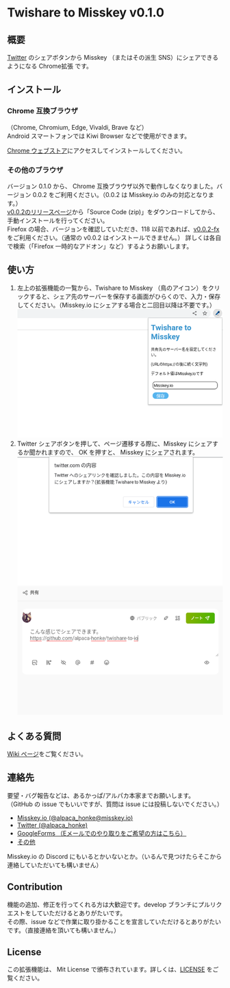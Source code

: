 # Twishare to Misskey v0.1.0  

## 概要

[Twitter](https://twitter.com/) のシェアボタンから Misskey （またはその派生 SNS）にシェアできるようになる Chrome拡張 です。  

## インストール

### Chrome 互換ブラウザ

（Chrome, Chromium, Edge, Vivaldi, Brave など）  
Android スマートフォンでは Kiwi Browser などで使用ができます。  

[Chrome ウェブストア](https://chrome.google.com/webstore/detail/twishare-to-misskey/fbaifpppndnlbbjcbjdfgbdkoibnipjb)にアクセスしてインストールしてください。  

### その他のブラウザ

バージョン 0.1.0 から、 Chrome 互換ブラウザ以外で動作しなくなりました。バージョン 0.0.2 をご利用ください。（0.0.2 は Misskey.io のみの対応となります。）  
[v0.0.2のリリースページ](https://github.com/alpaca-honke/twishare-to-io/releases/tag/0.0.2)から「Source Code (zip)」をダウンロードしてから、手動インストールを行ってください。  
Firefox の場合、バージョンを確認していただき、118 以前であれば、[v0.0.2-fx](https://github.com/alpaca-honke/twishare-to-io/releases/tag/0.0.2-fx)をご利用ください。（通常の v0.0.2 はインストールできません。）
詳しくは各自で検索（「Firefox 一時的なアドオン」など）するようお願いします。  

## 使い方

1. 左上の拡張機能の一覧から、Twishare to Misskey （鳥のアイコン）をクリックすると、シェア先のサーバーを保存する画面がひらくので、入力・保存してください。（Misskey.io にシェアする場合と二回目以降は不要です。）
![option_ui.png](images/option_ui.png)
1. Twitter シェアボタンを押して、ページ遷移する際に、Misskey にシェアするか聞かれますので、 OK を押すと、 Misskey にシェアされます。  
![popup.png](images/popup.png)
![share.png](images/share.png)

## よくある質問

[Wiki ページ](https://github.com/alpaca-honke/twishare-to-io/wiki/よくある質問)をご覧ください。  

## 連絡先

要望・バグ報告などは、あるかっぱ/アルパカ本家までお願いします。  
（GitHub の issue でもいいですが、質問は issue には投稿しないでください。）

- [Misskey.io (@alpaca_honke@misskey.io)](https://misskey.io/@alpaca_honke)
- [Twitter (@alpaca_honke)](https://twitter.com/alpaca_honke)
- [GoogleForms （Eメールでのやり取りをご希望の方はこちら）](https://docs.google.com/forms/d/e/1FAIpQLSdRuzAmGEqDV4RRd-70JKXD0lAHE6xjEp8Qp5-Jfut-ysQMYQ/viewform)
- [その他](https://alpaca-honke.github.io/)

Misskey.io の Discord にもいるとかいないとか。（いるんで見つけたらそこから連絡していただいても構いません）  

## Contribution

機能の追加、修正を行ってくれる方は大歓迎です。develop ブランチにプルリクエストをしていただけるとありがたいです。  
その際、issue などで作業に取り掛かることを宣言していただけるとありがたいです。（直接連絡を頂いても構いません。）  

## License

この拡張機能は、 Mit License で頒布されています。詳しくは、[LICENSE](LICENSE) をご覧ください。  
